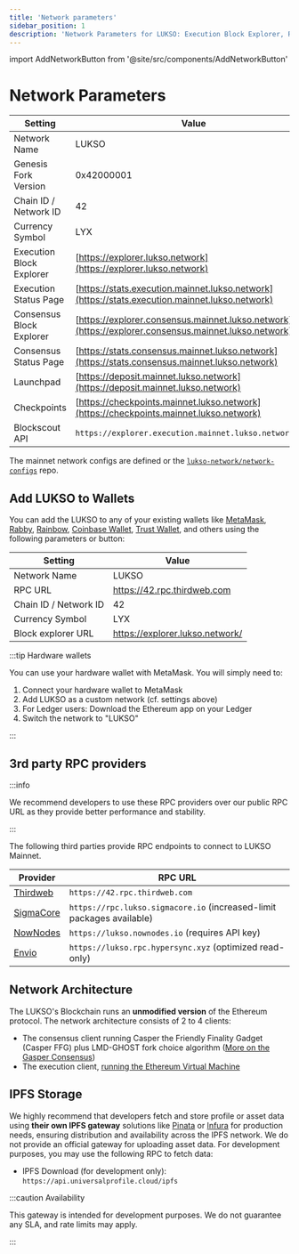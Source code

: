 ```yaml
---
title: 'Network parameters'
sidebar_position: 1
description: 'Network Parameters for LUKSO: Execution Block Explorer, RPC providers, Chain ID.'
---
```


import AddNetworkButton from '@site/src/components/AddNetworkButton'

# Network Parameters

| Setting                  | Value                                                                                                |
| ------------------------ | ---------------------------------------------------------------------------------------------------- |
| Network Name             | LUKSO                                                                                                |
| Genesis Fork Version     | 0x42000001                                                                                           |
| Chain ID / Network ID    | 42                                                                                                   |
| Currency Symbol          | LYX                                                                                                  |
| Execution Block Explorer | [https://explorer.lukso.network](https://explorer.lukso.network)                                     |
| Execution Status Page    | [https://stats.execution.mainnet.lukso.network](https://stats.execution.mainnet.lukso.network)       |
| Consensus Block Explorer | [https://explorer.consensus.mainnet.lukso.network](https://explorer.consensus.mainnet.lukso.network) |
| Consensus Status Page    | [https://stats.consensus.mainnet.lukso.network](https://stats.consensus.mainnet.lukso.network)       |
| Launchpad                | [https://deposit.mainnet.lukso.network](https://deposit.mainnet.lukso.network)                       |
| Checkpoints              | [https://checkpoints.mainnet.lukso.network](https://checkpoints.mainnet.lukso.network)               |
| Blockscout API           | `https://explorer.execution.mainnet.lukso.network/api`                                               |

The mainnet network configs are defined or the [`lukso-network/network-configs`](https://github.com/lukso-network/network-configs/tree/main/mainnet/shared) repo.

## Add LUKSO to Wallets

You can add the LUKSO to any of your existing wallets like [MetaMask](https://metamask.io/), [Rabby](https://rabby.io/), [Rainbow](https://rainbow.me/), [Coinbase Wallet](https://www.coinbase.com/de/wallet), [Trust Wallet](https://trustwallet.com/de), and others using the following parameters or button:

| Setting               | Value                           |
| --------------------- | ------------------------------- |
| Network Name          | LUKSO                           |
| RPC URL               | https://42.rpc.thirdweb.com     |
| Chain ID / Network ID | 42                              |
| Currency Symbol       | LYX                             |
| Block explorer URL    | https://explorer.lukso.network/ |

<AddNetworkButton networkName="mainnet"/>

:::tip Hardware wallets

You can use your hardware wallet with MetaMask. You will simply need to:

1. Connect your hardware wallet to MetaMask
2. Add LUKSO as a custom network (cf. settings above)
3. For Ledger users: Download the Ethereum app on your Ledger
4. Switch the network to "LUKSO"

:::

## 3rd party RPC providers

:::info

We recommend developers to use these RPC providers over our public RPC URL as they provide better performance and stability.

:::

The following third parties provide RPC endpoints to connect to LUKSO Mainnet.

| Provider                          | RPC URL                                                               |
| --------------------------------- | --------------------------------------------------------------------- |
| [Thirdweb](https://thirdweb.com/) | `https://42.rpc.thirdweb.com`                                         |
| [SigmaCore](https://sigmacore.io) | `https://rpc.lukso.sigmacore.io` (increased-limit packages available) |
| [NowNodes](https://nownodes.io/)  | `https://lukso.nownodes.io` (requires API key)                        |
| [Envio](https://envio.dev/)       | `https://lukso.rpc.hypersync.xyz` (optimized read-only)               |

## Network Architecture

The LUKSO's Blockchain runs an **unmodified version** of the Ethereum protocol. The network architecture consists of 2 to 4 clients:

- The consensus client running Casper the Friendly Finality Gadget (Casper FFG) plus LMD-GHOST fork choice algorithm ([More on the Gasper Consensus](https://ethereum.org/en/developers/docs/consensus-mechanisms/pos/gasper/))
- The execution client, [running the Ethereum Virtual Machine](https://ethereum.org/en/developers/docs/ethereum-stack/)

## IPFS Storage

We highly recommend that developers fetch and store profile or asset data using **their own IPFS gateway** solutions like [Pinata](https://docs.pinata.cloud/docs/welcome-to-pinata) or [Infura](https://docs.infura.io/networks/ipfs) for production needs, ensuring distribution and availability across the IPFS network. We do not provide an official gateway for uploading asset data. For development purposes, you may use the following RPC to fetch data:

- IPFS Download (for development only): `https://api.universalprofile.cloud/ipfs`

:::caution Availability

This gateway is intended for development purposes. We do not guarantee any SLA, and rate limits may apply.

:::
